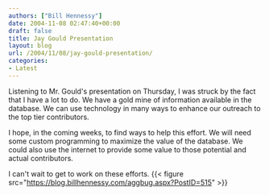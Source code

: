 ```yaml
---
authors: ["Bill Hennessy"]
date: 2004-11-08 02:47:40+00:00
draft: false
title: Jay Gould Presentation
layout: blog
url: /2004/11/08/jay-gould-presentation/
categories:
- Latest
---
```


Listening to Mr. Gould's presentation on Thursday, I was struck by the fact that I have a lot to do.  We have a gold mine of information available in the database.  We can use technology in many ways to enhance our outreach to the top tier contributors.  
  
I hope, in the coming weeks, to find ways to help this effort.  We will need some custom programming to maximize the value of the database.  We could also use the internet to provide some value to those potential and actual contributors.    
  
I can't wait to get to work on these efforts.  {{< figure src="https://blog.billhennessy.com/aggbug.aspx?PostID=515" >}}


